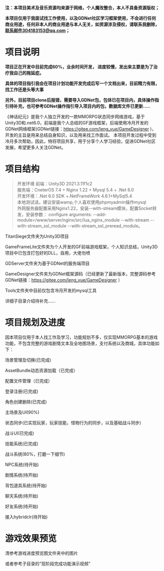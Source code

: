 **注：本项目美术及音乐资源均来源于网络，个人魔改整合，本人不具备资源版权；**

**本项目仅用于我面试找工作使用，以及GDNet社区学习框架使用，不会进行任何商业用途，任何非本人的商业用途与本人无关，如资源涉及侵权，请联系我删除，联系邮件304183153@qq.com；**


# 项目说明
**项目正在开发中目前完成60%，业余时间开发， 进度较慢，发出来主要是为了治疗我自己的拖延症。**

**具体的项目指引我会在项目计划功能开发完成后写一个文档出来，目前精力有限，找工作还是头等大事**

**另外，目前项目clone后报错，需要导入GDNet包，包体已在项目内，具体操作指引待补充，也可参考GDNet操作指引导入项目内的包，数据库文件已更新.....**

《神话纪元》是我个人独立开发的一款MMORPG状态同步网络游戏，基于Unity3D和.net6.0，前端是我个人总结的GF游戏框架，后端使用冷月开发的GDNet网络框架(GDNet链接：https://gitee.com/leng_yue/GameDesigner )， 开发的主旨是用来总结自身知识，以及用来找工作面试。
本项目开发过程中受到冷月多次帮助，因此，特将项目共享，用于分享个人学习经验，促进GDNet社区发展，希望更多人关注GDNet。



# 项目结构
>开发环境
前端：Unity3D 2021.3.11f1c2  
服务端：CneterOS 7.4 + Nginx 1.22 + Mysql 5.4 + .Net 6.0   
开发环境：.Net 6.0 SDK +.NetFrameWork 4.6.1+MySql5.4   
本地测试话，建议安装wamp,个人喜欢使用phpmyadmin操作mysql   
外网服务器配置采用Nginx1.22，安装--with-stream模块，配置Socket转发，安装参数：
configure arguments: --add-module=/www/server/nginx/src/lua_nginx_module --with-stream --with-stream_ssl_module --with-stream_ssl_preread_module。

TitanSiege文件夹为Unity3D项目

GameFrameLite文件夹为个人开发的GF前端游戏框架，个人知识总结，Unity3D项目中已包含打包好的DLL，自用，大佬勿喷

GDServer文件夹为基于GDNet的服务端项目

GameDesigner文件夹为GDNet框架源码（已经更新了最新版本，完整源码参考GDNet链接：https://gitee.com/leng_yue/GameDesigner ）

Tools文件夹中目前仅包含冷月开发的mysql工具

详细子目录介绍待补充......
# 项目规划及进度
因本项目仅用于本人找工作及学习，功能规划不多，仅实现MMORPG基本的游戏功能，不包含完整的游戏剧情文本及全地图场景，支付系统以及商城，具体功能如下：

场景管理及切换(已完成)

AssetBundle动态资源加载（已完成）

配置文件管理（已完成）

登录注册(已完成)

角色创建删除(已完成)

主场景及UI(90%)

状态同步(已实现玩家，玩家技能，怪物行为的同步，以及基础战斗同步)

战斗UI(已完成)

技能系统(已完成)

战斗系统(80%，打磨一下细节)

NPC系统(待开始)

剧情系统(待开始)

背包道具系统(待开始)

聊天系统(待开始)

好友系统(待开始)


接入hybridclr(待开始)

# 游戏效果预览
清参考游戏进度预览图文件夹中的图片

或者参考子目录的“现阶段完成功能演示视频”